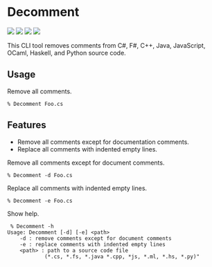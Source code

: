 # Decomment
<img src="https://img.shields.io/badge/FSharp-7.0-purple">
<img src="https://img.shields.io/badge/NUnit-3.13.3-yellow">
<img src="https://img.shields.io/badge/DotNet-7.0-green">
<img src="https://img.shields.io/badge/License-MIT-blue">



This CLI tool removes comments from C#, F#, C++, Java, JavaScript, OCaml, Haskell, 
and Python source code. 


## Usage
Remove all comments.
```
% Decomment Foo.cs
```

## Features
- Remove all comments except for documentation comments.
- Replace all comments with indented empty lines.


Remove all comments except for document comments.
```
% Decomment -d Foo.cs
```

Replace all comments with indented empty lines.
```
% Decomment -e Foo.cs
```

Show help.
```
 % Decomment -h
Usage: Decomment [-d] [-e] <path>
    -d : remove comments except for document comments
    -e : replace comments with indented empty lines 
    <path> : path to a source code file
            (*.cs, *.fs, *.java *.cpp, *js, *.ml, *.hs, *.py)"

```

